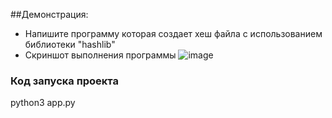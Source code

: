 ##Демонстрация: 
- Напишите программу которая создает хеш файла с использованием библиотеки "hashlib"
- Скриншот выполнения программы 
![image](https://github.com/user-attachments/assets/505c6ae9-acbd-4a82-9ecf-ce6fabe93f29)

### Код запуска проекта 
python3 app.py
